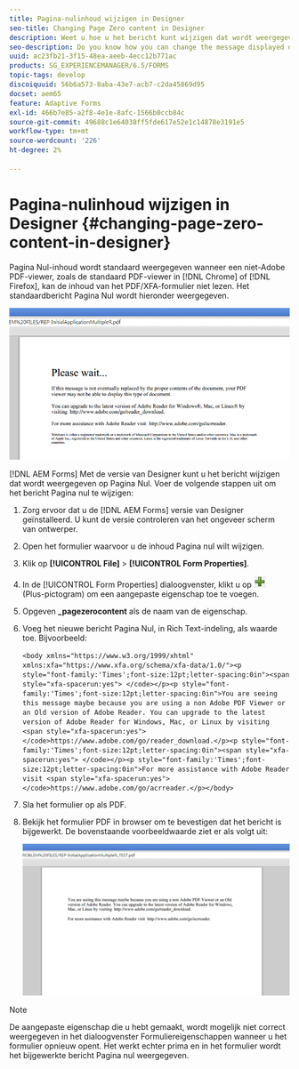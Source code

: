 ```yaml
---
title: Pagina-nulinhoud wijzigen in Designer
seo-title: Changing Page Zero content in Designer
description: Weet u hoe u het bericht kunt wijzigen dat wordt weergegeven op Pagina Nul van een XFA-PDF wanneer u het weergeeft in een niet-Adobe PDF-viewer?
seo-description: Do you know how you can change the message displayed on Page Zero of an XFA PDF when viewing it in a non-Adobe PDF viewer?
uuid: ac23fb21-3f15-48ea-aeeb-4ecc12b771ac
products: SG_EXPERIENCEMANAGER/6.5/FORMS
topic-tags: develop
discoiquuid: 56b6a573-8aba-43e7-acb7-c2da45869d95
docset: aem65
feature: Adaptive Forms
exl-id: 466b7e85-a2f8-4e1e-8afc-1566b0ccb84c
source-git-commit: 49688c1e64038ff5fde617e52e1c14878e3191e5
workflow-type: tm+mt
source-wordcount: '226'
ht-degree: 2%

---
```


# Pagina-nulinhoud wijzigen in Designer {#changing-page-zero-content-in-designer}

Pagina Nul-inhoud wordt standaard weergegeven wanneer een niet-Adobe PDF-viewer, zoals de standaard PDF-viewer in [!DNL Chrome] of [!DNL Firefox], kan de inhoud van het PDF/XFA-formulier niet lezen. Het standaardbericht Pagina Nul wordt hieronder weergegeven.

![defaultpage0message](assets/defaultpage0message.png)

[!DNL AEM Forms] Met de versie van Designer kunt u het bericht wijzigen dat wordt weergegeven op Pagina Nul. Voer de volgende stappen uit om het bericht Pagina nul te wijzigen:

1. Zorg ervoor dat u de [!DNL AEM Forms] versie van Designer geïnstalleerd. U kunt de versie controleren van het ongeveer scherm van ontwerper.

1. Open het formulier waarvoor u de inhoud Pagina nul wilt wijzigen.

1. Klik op **[!UICONTROL File]** > **[!UICONTROL Form Properties]**.

1. In de [!UICONTROL Form Properties] dialoogvenster, klikt u op ![plus](assets/plus.png) (Plus-pictogram) om een aangepaste eigenschap toe te voegen.

1. Opgeven **_pagezerocontent** als de naam van de eigenschap.
1. Voeg het nieuwe bericht Pagina Nul, in Rich Text-indeling, als waarde toe. Bijvoorbeeld:


   `<body xmlns="https://www.w3.org/1999/xhtml" xmlns:xfa="https://www.xfa.org/schema/xfa-data/1.0/"><p style="font-family:'Times';font-size:12pt;letter-spacing:0in"><span style="xfa-spacerun:yes"> </code></p><p style="font-family:'Times';font-size:12pt;letter-spacing:0in">You are seeing this message maybe because you are using a non Adobe PDF Viewer or an Old version of Adobe Reader. You can upgrade to the latest version of Adobe Reader for Windows, Mac, or Linux by visiting <span style="xfa-spacerun:yes"> </code>https://www.adobe.com/go/reader_download.</p><p style="font-family:'Times';font-size:12pt;letter-spacing:0in"><span style="xfa-spacerun:yes"> </code></p><p style="font-family:'Times';font-size:12pt;letter-spacing:0in">For more assistance with Adobe Reader visit <span style="xfa-spacerun:yes"> </code>https://www.adobe.com/go/acrreader.</p></body>`

1. Sla het formulier op als PDF.

1. Bekijk het formulier PDF in browser om te bevestigen dat het bericht is bijgewerkt. De bovenstaande voorbeeldwaarde ziet er als volgt uit:

   ![gewijzigd bericht](assets/changedmessage.png)

>[!NOTE]
>
>De aangepaste eigenschap die u hebt gemaakt, wordt mogelijk niet correct weergegeven in het dialoogvenster Formuliereigenschappen wanneer u het formulier opnieuw opent. Het werkt echter prima en in het formulier wordt het bijgewerkte bericht Pagina nul weergegeven.
